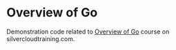 # Overview of Go
Demonstration code related to [Overview of Go](https://silvercloudtraining.com/p/overview-of-go/) course on silvercloudtraining.com.
